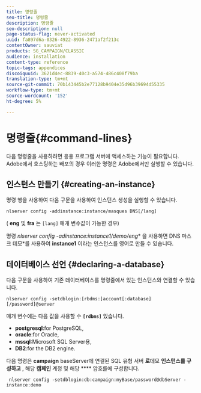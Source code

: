 ```yaml
---
title: 명령줄
seo-title: 명령줄
description: 명령줄
seo-description: null
page-status-flag: never-activated
uuid: fa897d6a-0326-4922-8936-2471af2f213c
contentOwner: sauviat
products: SG_CAMPAIGN/CLASSIC
audience: installation
content-type: reference
topic-tags: appendices
discoiquuid: 3621d4ec-8839-40c3-a574-486c408f79ba
translation-type: tm+mt
source-git-commit: 70b143445b2e77128b9404e35d96b39694d55335
workflow-type: tm+mt
source-wordcount: '152'
ht-degree: 5%

---
```



# 명령줄{#command-lines}

다음 명령줄을 사용하려면 응용 프로그램 서버에 액세스하는 기능이 필요합니다. Adobe에서 호스팅하는 배포의 경우 이러한 명령은 Adobe에서만 실행할 수 있습니다.

## 인스턴스 만들기 {#creating-an-instance}

명령 행을 사용하여 다음 구문을 사용하여 인스턴스 생성을 실행할 수 있습니다.

```
nlserver config -addinstance:instance/masques DNS[/lang]
```

( **eng** 및 **fra** 는 `[lang]` 매개 변수값이 가능한 경우)

명령 **nlserver config -adinstance:instance1/demo*/eng** 을 사용하면 DNS 마스크 데모*를 사용하여 **instance1** 이라는 인스턴스를 영어로 만들 수 있습니다.

## 데이터베이스 선언 {#declaring-a-database}

다음 구문을 사용하여 기존 데이터베이스를 명령줄에서 있는 인스턴스와 연결할 수 있습니다.

```
nlserver config -setdblogin:[rbdms:]account[:database][/password]@server
```

매개 변수에는 다음 값을 사용할 수 **`[rdbms]`** 있습니다.

* **postgresql**:for PostgreSQL,
* **oracle**:for Oracle,
* **mssql**:Microsoft SQL Server용,
* **DB2**:for the DB2 engine.

다음 명령은 **campaign** baseServer에 연결된 SQL 유형 서버 **로**&#x200B;데모 **인스턴스를 구성하고** , 해당 **캠페인** 계정 및 해당 **** 암호를에 구성합니다.

```
 nlserver config -setdblogin:db:campaign:myBase/password@dbServer -instance:demo
```

